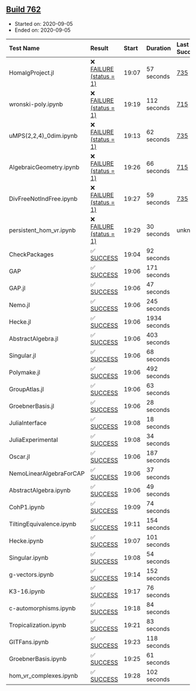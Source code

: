 ## [Build 762](https://oscarci.mathematik.uni-kl.de/job/oscar-stable/762/)

* Started on: 2020-09-05
* Ended on: 2020-09-05

| Test Name    | Result | Start | Duration | Last Success | First Failure |
|:-------------|:-------|:------|:---------|:-------------|:--------------|
| HomalgProject.jl | ❌ [FAILURE (status = 1)](https://oscarci.mathematik.uni-kl.de/job/oscar-stable/762/artifact/logs/build-762/HomalgProject.jl.log) | 19:07 | 57 seconds | [735](https://oscarci.mathematik.uni-kl.de/job/oscar-stable/735/) | [736](https://oscarci.mathematik.uni-kl.de/job/oscar-stable/736/) |
| wronski-poly.ipynb | ❌ [FAILURE (status = 1)](https://oscarci.mathematik.uni-kl.de/job/oscar-stable/762/artifact/logs/build-762/wronski-poly.ipynb.log) | 19:19 | 112 seconds | [715](https://oscarci.mathematik.uni-kl.de/job/oscar-stable/715/) | [716](https://oscarci.mathematik.uni-kl.de/job/oscar-stable/716/) |
| uMPS(2,2,4)_0dim.ipynb | ❌ [FAILURE (status = 1)](https://oscarci.mathematik.uni-kl.de/job/oscar-stable/762/artifact/logs/build-762/uMPS-2-2-4-_0dim.ipynb.log) | 19:13 | 62 seconds | [735](https://oscarci.mathematik.uni-kl.de/job/oscar-stable/735/) | [736](https://oscarci.mathematik.uni-kl.de/job/oscar-stable/736/) |
| AlgebraicGeometry.ipynb | ❌ [FAILURE (status = 1)](https://oscarci.mathematik.uni-kl.de/job/oscar-stable/762/artifact/logs/build-762/AlgebraicGeometry.ipynb.log) | 19:26 | 66 seconds | [715](https://oscarci.mathematik.uni-kl.de/job/oscar-stable/715/) | [716](https://oscarci.mathematik.uni-kl.de/job/oscar-stable/716/) |
| DivFreeNotIndFree.ipynb | ❌ [FAILURE (status = 1)](https://oscarci.mathematik.uni-kl.de/job/oscar-stable/762/artifact/logs/build-762/DivFreeNotIndFree.ipynb.log) | 19:27 | 59 seconds | [735](https://oscarci.mathematik.uni-kl.de/job/oscar-stable/735/) | [736](https://oscarci.mathematik.uni-kl.de/job/oscar-stable/736/) |
| persistent_hom_vr.ipynb | ❌ [FAILURE (status = 1)](https://oscarci.mathematik.uni-kl.de/job/oscar-stable/762/artifact/logs/build-762/persistent_hom_vr.ipynb.log) | 19:29 | 30 seconds | unknown | unknown |
| CheckPackages | ✅ [SUCCESS](https://oscarci.mathematik.uni-kl.de/job/oscar-stable/762/artifact/logs/build-762/CheckPackages.log) | 19:04 | 92 seconds |  |  |
| GAP | ✅ [SUCCESS](https://oscarci.mathematik.uni-kl.de/job/oscar-stable/762/artifact/logs/build-762/GAP.log) | 19:06 | 171 seconds |  |  |
| GAP.jl | ✅ [SUCCESS](https://oscarci.mathematik.uni-kl.de/job/oscar-stable/762/artifact/logs/build-762/GAP.jl.log) | 19:06 | 47 seconds |  |  |
| Nemo.jl | ✅ [SUCCESS](https://oscarci.mathematik.uni-kl.de/job/oscar-stable/762/artifact/logs/build-762/Nemo.jl.log) | 19:06 | 245 seconds |  |  |
| Hecke.jl | ✅ [SUCCESS](https://oscarci.mathematik.uni-kl.de/job/oscar-stable/762/artifact/logs/build-762/Hecke.jl.log) | 19:06 | 1934 seconds |  |  |
| AbstractAlgebra.jl | ✅ [SUCCESS](https://oscarci.mathematik.uni-kl.de/job/oscar-stable/762/artifact/logs/build-762/AbstractAlgebra.jl.log) | 19:06 | 403 seconds |  |  |
| Singular.jl | ✅ [SUCCESS](https://oscarci.mathematik.uni-kl.de/job/oscar-stable/762/artifact/logs/build-762/Singular.jl.log) | 19:06 | 68 seconds |  |  |
| Polymake.jl | ✅ [SUCCESS](https://oscarci.mathematik.uni-kl.de/job/oscar-stable/762/artifact/logs/build-762/Polymake.jl.log) | 19:06 | 492 seconds |  |  |
| GroupAtlas.jl | ✅ [SUCCESS](https://oscarci.mathematik.uni-kl.de/job/oscar-stable/762/artifact/logs/build-762/GroupAtlas.jl.log) | 19:06 | 63 seconds |  |  |
| GroebnerBasis.jl | ✅ [SUCCESS](https://oscarci.mathematik.uni-kl.de/job/oscar-stable/762/artifact/logs/build-762/GroebnerBasis.jl.log) | 19:06 | 28 seconds |  |  |
| JuliaInterface | ✅ [SUCCESS](https://oscarci.mathematik.uni-kl.de/job/oscar-stable/762/artifact/logs/build-762/JuliaInterface.log) | 19:08 | 18 seconds |  |  |
| JuliaExperimental | ✅ [SUCCESS](https://oscarci.mathematik.uni-kl.de/job/oscar-stable/762/artifact/logs/build-762/JuliaExperimental.log) | 19:08 | 34 seconds |  |  |
| Oscar.jl | ✅ [SUCCESS](https://oscarci.mathematik.uni-kl.de/job/oscar-stable/762/artifact/logs/build-762/Oscar.jl.log) | 19:06 | 187 seconds |  |  |
| NemoLinearAlgebraForCAP | ✅ [SUCCESS](https://oscarci.mathematik.uni-kl.de/job/oscar-stable/762/artifact/logs/build-762/NemoLinearAlgebraForCAP.log) | 19:06 | 37 seconds |  |  |
| AbstractAlgebra.ipynb | ✅ [SUCCESS](https://oscarci.mathematik.uni-kl.de/job/oscar-stable/762/artifact/logs/build-762/AbstractAlgebra.ipynb.log) | 19:06 | 49 seconds |  |  |
| CohP1.ipynb | ✅ [SUCCESS](https://oscarci.mathematik.uni-kl.de/job/oscar-stable/762/artifact/logs/build-762/CohP1.ipynb.log) | 19:09 | 74 seconds |  |  |
| TiltingEquivalence.ipynb | ✅ [SUCCESS](https://oscarci.mathematik.uni-kl.de/job/oscar-stable/762/artifact/logs/build-762/TiltingEquivalence.ipynb.log) | 19:11 | 154 seconds |  |  |
| Hecke.ipynb | ✅ [SUCCESS](https://oscarci.mathematik.uni-kl.de/job/oscar-stable/762/artifact/logs/build-762/Hecke.ipynb.log) | 19:07 | 101 seconds |  |  |
| Singular.ipynb | ✅ [SUCCESS](https://oscarci.mathematik.uni-kl.de/job/oscar-stable/762/artifact/logs/build-762/Singular.ipynb.log) | 19:08 | 54 seconds |  |  |
| g-vectors.ipynb | ✅ [SUCCESS](https://oscarci.mathematik.uni-kl.de/job/oscar-stable/762/artifact/logs/build-762/g-vectors.ipynb.log) | 19:14 | 152 seconds |  |  |
| K3-16.ipynb | ✅ [SUCCESS](https://oscarci.mathematik.uni-kl.de/job/oscar-stable/762/artifact/logs/build-762/K3-16.ipynb.log) | 19:17 | 76 seconds |  |  |
| c-automorphisms.ipynb | ✅ [SUCCESS](https://oscarci.mathematik.uni-kl.de/job/oscar-stable/762/artifact/logs/build-762/c-automorphisms.ipynb.log) | 19:18 | 84 seconds |  |  |
| Tropicalization.ipynb | ✅ [SUCCESS](https://oscarci.mathematik.uni-kl.de/job/oscar-stable/762/artifact/logs/build-762/Tropicalization.ipynb.log) | 19:21 | 83 seconds |  |  |
| GITFans.ipynb | ✅ [SUCCESS](https://oscarci.mathematik.uni-kl.de/job/oscar-stable/762/artifact/logs/build-762/GITFans.ipynb.log) | 19:23 | 118 seconds |  |  |
| GroebnerBasis.ipynb | ✅ [SUCCESS](https://oscarci.mathematik.uni-kl.de/job/oscar-stable/762/artifact/logs/build-762/GroebnerBasis.ipynb.log) | 19:25 | 61 seconds |  |  |
| hom_vr_complexes.ipynb | ✅ [SUCCESS](https://oscarci.mathematik.uni-kl.de/job/oscar-stable/762/artifact/logs/build-762/hom_vr_complexes.ipynb.log) | 19:28 | 102 seconds |  |  |
